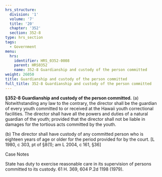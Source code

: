 ```yaml
---
hrs_structure:
  division: '1'
  volume: '7'
  title: '20'
  chapter: '352'
  section: 352-8
type: hrs_section
tags:
  - Government
menu:
  hrs:
    identifier: HRS_0352-0008
    parent: HRS0352
    name: 352-8 Guardianship and custody of the person committed
weight: 26050
title: Guardianship and custody of the person committed
full_title: 352-8 Guardianship and custody of the person committed
---
```

**§352-8 Guardianship and custody of the person committed.** (a) Notwithstanding any law to the contrary, the director shall be the guardian of every youth committed to or received at the Hawaii youth correctional facilities. The director shall have all the powers and duties of a natural guardian of the youth; provided that the director shall not be liable in damages for the tortious acts committed by the youth.

(b) The director shall have custody of any committed person who is eighteen years of age or older for the period provided for by the court. [L 1980, c 303, pt of §8(1); am L 2004, c 161, §36]

Case Notes

State has duty to exercise reasonable care in its supervision of persons committed to its custody. 61 H. 369, 604 P.2d 1198 (1979).